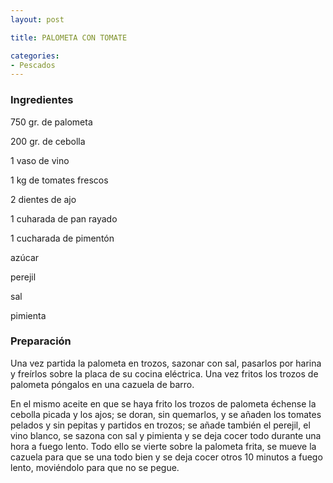 ```yaml
---
layout: post

title: PALOMETA CON TOMATE

categories:
- Pescados
---
```

<h3>Ingredientes</h3>
750 gr. de palometa

200 gr. de cebolla

1 vaso de vino

1 kg de tomates frescos

2 dientes de ajo

1 cuharada de pan rayado

1 cucharada de pimentón

azúcar

perejil

sal

pimienta

<h3>Preparación</h3>
Una vez partida la palometa en trozos, sazonar con sal, pasarlos por harina y freírlos sobre la placa de su cocina eléctrica. Una vez fritos los trozos de palometa póngalos en una cazuela de barro.

En el mismo aceite en que se haya frito los trozos de palometa échense la cebolla picada y los ajos; se doran, sin quemarlos, y se añaden los tomates pelados y sin pepitas y partidos en trozos; se añade también el perejil, el vino blanco, se sazona con sal y pimienta y se deja cocer todo durante una hora a fuego lento. Todo ello se vierte sobre la palometa frita, se mueve la cazuela para que se una todo bien y se deja cocer otros 10 minutos a fuego lento, moviéndolo para que no se pegue.